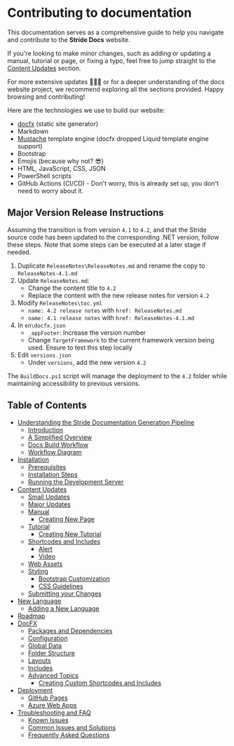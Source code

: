 # Contributing to documentation
This documentation serves as a comprehensive guide to help you navigate and contribute to the **Stride Docs** website.

If you're looking to make minor changes, such as adding or updating a manual, tutorial or page, or fixing a typo, feel free to jump straight to the [Content Updates](content.md#content-updates) section.

For more extensive updates 🤯🤦‍♂️ or for a deeper understanding of the docs website project, we recommend exploring all the sections provided. Happy browsing and contributing!

Here are the technologies we use to build our website:

- [docfx](https://dotnet.github.io/docfx/index.html) (static site generator)
- Markdown
- [Mustache](https://mustache.github.io/) template engine (docfx dropped Liquid template engine support)
- Bootstrap
- Emojis (because why not? 😎)
- HTML, JavaScript, CSS, JSON
- PowerShell scripts
- GitHub Actions (CI/CD) - Don't worry, this is already set up, you don't need to worry about it.

## Major Version Release Instructions

Assuming the transition is from version `4.1` to `4.2`, and that the Stride source code has been updated to the corresponding .NET version, follow these steps. Note that some steps can be executed at a later stage if needed.

1. Duplicate `ReleaseNotes\ReleaseNotes.md` and rename the copy to `ReleaseNotes-4.1.md`
1. Update `ReleaseNotes.md`:
   - Change the content title to `4.2`
   - Replace the content with the new release notes for version `4.2`
1. Modify `ReleaseNotes\toc.yml`
   - `name: 4.2 release notes` with `href: ReleaseNotes.md`
   - `name: 4.1 release notes` with `href: ReleaseNotes-4.1.md`
1. In `en\docfx.json`
   - `_appFooter`: Increase the version number
   - Change `TargetFramework` to the current framework version being used. Ensure to test this step locally
1. Edit `versions.json`
   - Under `versions`, add the new version `4.2`

The `BuildDocs.ps1` script will manage the deployment to the `4.2` folder while maintaining accessibility to previous versions.

## Table of Contents

- [Understanding the Stride Documentation Generation Pipeline](documentation-generation-pipeline.md)
    - [Introduction](documentation-generation-pipeline.md#introduction)
    - [A Simplified Overview](documentation-generation-pipeline.md#a-simplified-overview)
    - [Docs Build Workflow](documentation-generation-pipeline.md#docs-build-workflow)
    - [Workflow Diagram](documentation-generation-pipeline.md#workflow-diagram)
- [Installation](installation.md)
    - [Prerequisites](installation.md#prerequisites)
    - [Installation Steps](installation.md#installation-steps)
    - [Running the Development Server](installation.md#running-the-development-server)
- [Content Updates](content.md#content-updates)
    - [Small Updates](content.md#small-updates)
    - [Major Updates](content.md#major-updates)
    - [Manual](content.md#manual)
      - [Creating New Page](content.md#creating-new-manual-page)
    - [Tutorial](content.md#tutorial)
      - [Creating New Tutorial](content.md#creating-new-tutorial-page)
    - [Shortcodes and Includes](content.md#shortcodes-and-includes)
      - [Alert](content.md#alert)
      - [Video](content.md#video)
    - [Web Assets](content.md#web-assets)
    - [Styling](content.md#styling)
      - [Bootstrap Customization](content.md#bootstrap-customization)
      - [CSS Guidelines](content.md#css-guidelines)
    - [Submitting your Changes](content.md#submitting-your-changes)
- [New Language](new-language.md)
    - [Adding a New Language](new-language.md#adding-a-new-language)
- [Roadmap](roadmap.md)
- [DocFX](docfx.md)
    - [Packages and Dependencies](docfx.md#packages-and-dependencies)
    - [Configuration](docfx.md#configuration)
    - [Global Data](docfx.md#global-data)
    - [Folder Structure](docfx.md#folder-structure)
    - [Layouts](docfx.md#layouts)
    - [Includes](docfx.md#includes)
    - [Advanced Topics](docfx.md#advanced-topics)
        - [Creating Custom Shortcodes and Includes](docfx.md#creating-custom-shortcodes-and-includes)
- [Deployment](deployment.md)
    - [GitHub Pages](deployment.md#github-pages)
    - [Azure Web Apps](deployment.md#azure-web-apps)
- [Troubleshooting and FAQ](troubleshooting-and-faq.md)
    - [Known Issues](troubleshooting-and-faq.md#known-issues)
    - [Common Issues and Solutions](troubleshooting-and-faq.md#common-issues-and-solutions)
    - [Frequently Asked Questions](troubleshooting-and-faq.md#frequently-asked-questions)
